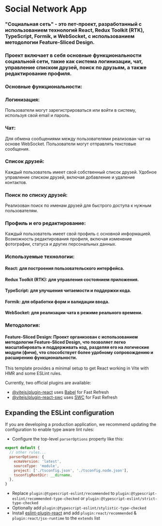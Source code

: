 
# Social Network App

### "Социальная сеть" - это пет-проект, разработанный с использованием технологий React, Redux Toolkit (RTK), TypeScript, Formik, и WebSocket, с использованием методологии Feature-Sliced Design. 
### Проект включает в себя основные функциональности социальной сети, такие как система логинизации, чат, управление списком друзей, поиск по друзьям, а также редактирование профиля.

### Основные функциональности:

### Логинизация:

Пользователи могут зарегистрироваться или войти в систему, используя свой email и пароль.

### Чат:

Для обмена сообщениями между пользователями реализован чат на основе WebSocket.
Пользователи могут отправлять текстовые сообщения.

### Список друзей:

Каждый пользователь имеет свой собственный список друзей.
Удобное управление списком друзей, включая добавление и удаление контактов.

### Поиск по списку друзей:

Реализован поиск по именам друзей для быстрого доступа к нужным пользователям.

### Профиль и его редактирование:

Каждый пользователь имеет свой профиль с основной информацией.
Возможность редактирования профиля, включая изменение фотографии, статуса и других персональных данных.

### Используемые технологии:

#### React: для построения пользовательского интерфейса.
#### Redux Toolkit (RTK): для управления состоянием приложения.
#### TypeScript: для улучшения читаемости и поддержки кода.
#### Formik: для обработки форм и валидации ввода.
#### WebSocket: для реализации чата в режиме реального времени.

### Методология:

#### Feature-Sliced Design: Проект организован с использованием методологии Feature-Sliced Design, что позволяет легко масштабировать и поддерживать код, разделяя его на логические модули (фичи), что способствует более удобному сопровождению и расширению функциональности.


This template provides a minimal setup to get React working in Vite with HMR and some ESLint rules.

Currently, two official plugins are available:

- [@vitejs/plugin-react](https://github.com/vitejs/vite-plugin-react/blob/main/packages/plugin-react/README.md) uses [Babel](https://babeljs.io/) for Fast Refresh
- [@vitejs/plugin-react-swc](https://github.com/vitejs/vite-plugin-react-swc) uses [SWC](https://swc.rs/) for Fast Refresh

## Expanding the ESLint configuration

If you are developing a production application, we recommend updating the configuration to enable type aware lint rules:

- Configure the top-level `parserOptions` property like this:

```js
export default {
  // other rules...
  parserOptions: {
    ecmaVersion: 'latest',
    sourceType: 'module',
    project: ['./tsconfig.json', './tsconfig.node.json'],
    tsconfigRootDir: __dirname,
  },
}
```

- Replace `plugin:@typescript-eslint/recommended` to `plugin:@typescript-eslint/recommended-type-checked` or `plugin:@typescript-eslint/strict-type-checked`
- Optionally add `plugin:@typescript-eslint/stylistic-type-checked`
- Install [eslint-plugin-react](https://github.com/jsx-eslint/eslint-plugin-react) and add `plugin:react/recommended` & `plugin:react/jsx-runtime` to the `extends` list
